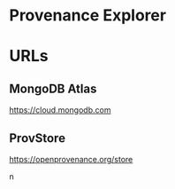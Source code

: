 # Provenance Explorer

# URLs
## MongoDB Atlas
https://cloud.mongodb.com

## ProvStore
https://openprovenance.org/store

n